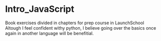 # Intro_JavaScript
Book exercises  divided in chapters for prep course in LaunchSchool
Altough I feel confident withy python, I believe going over the basics once again
in another language will be benefitial.
